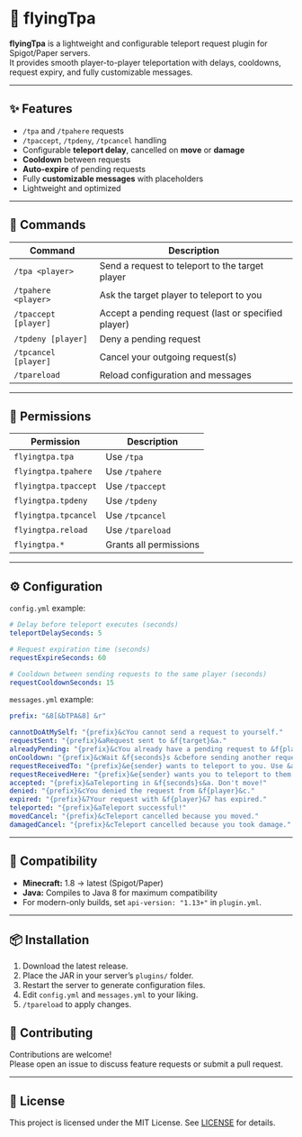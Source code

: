 # 🛫 flyingTpa

**flyingTpa** is a lightweight and configurable teleport request plugin for Spigot/Paper servers.  
It provides smooth player-to-player teleportation with delays, cooldowns, request expiry, and fully customizable messages.

---

## ✨ Features

- `/tpa` and `/tpahere` requests
- `/tpaccept`, `/tpdeny`, `/tpcancel` handling
- Configurable **teleport delay**, cancelled on **move** or **damage**
- **Cooldown** between requests
- **Auto-expire** of pending requests
- Fully **customizable messages** with placeholders
- Lightweight and optimized

---

## 🚀 Commands

| Command | Description |
|---------|-------------|
| `/tpa <player>` | Send a request to teleport to the target player |
| `/tpahere <player>` | Ask the target player to teleport to you |
| `/tpaccept [player]` | Accept a pending request (last or specified player) |
| `/tpdeny [player]` | Deny a pending request |
| `/tpcancel [player]` | Cancel your outgoing request(s) |
| `/tpareload` | Reload configuration and messages |

---

## 🔑 Permissions

| Permission | Description |
|------------|-------------|
| `flyingtpa.tpa` | Use `/tpa` |
| `flyingtpa.tpahere` | Use `/tpahere` |
| `flyingtpa.tpaccept` | Use `/tpaccept` |
| `flyingtpa.tpdeny` | Use `/tpdeny` |
| `flyingtpa.tpcancel` | Use `/tpcancel` |
| `flyingtpa.reload` | Use `/tpareload` |
| `flyingtpa.*` | Grants all permissions |

---

## ⚙️ Configuration

`config.yml` example:

```yaml
# Delay before teleport executes (seconds)
teleportDelaySeconds: 5

# Request expiration time (seconds)
requestExpireSeconds: 60

# Cooldown between sending requests to the same player (seconds)
requestCooldownSeconds: 15
```

`messages.yml` example:

```yaml
prefix: "&8[&bTPA&8] &r"

cannotDoAtMySelf: "{prefix}&cYou cannot send a request to yourself."
requestSent: "{prefix}&aRequest sent to &f{target}&a."
alreadyPending: "{prefix}&cYou already have a pending request to &f{player}&c."
onCooldown: "{prefix}&cWait &f{seconds}s &cbefore sending another request to &f{player}&c."
requestReceivedTo: "{prefix}&e{sender} wants to teleport to you. Use &a/tpaccept&e or &c/tpdeny&e."
requestReceivedHere: "{prefix}&e{sender} wants you to teleport to them. Use &a/tpaccept&e or &c/tpdeny&e."
accepted: "{prefix}&aTeleporting in &f{seconds}s&a. Don't move!"
denied: "{prefix}&cYou denied the request from &f{player}&c."
expired: "{prefix}&7Your request with &f{player}&7 has expired."
teleported: "{prefix}&aTeleport successful!"
movedCancel: "{prefix}&cTeleport cancelled because you moved."
damagedCancel: "{prefix}&cTeleport cancelled because you took damage."
```

---

## 🧱 Compatibility

- **Minecraft:** 1.8 → latest (Spigot/Paper)  
- **Java:** Compiles to Java 8 for maximum compatibility  
- For modern-only builds, set `api-version: "1.13+"` in `plugin.yml`.

---

## 📦 Installation

1. Download the latest release.
2. Place the JAR in your server’s `plugins/` folder.
3. Restart the server to generate configuration files.
4. Edit `config.yml` and `messages.yml` to your liking.
5. `/tpareload` to apply changes.


## 🤝 Contributing

Contributions are welcome!  
Please open an issue to discuss feature requests or submit a pull request.

---

## 📜 License

This project is licensed under the MIT License. See [LICENSE](LICENSE) for details.

